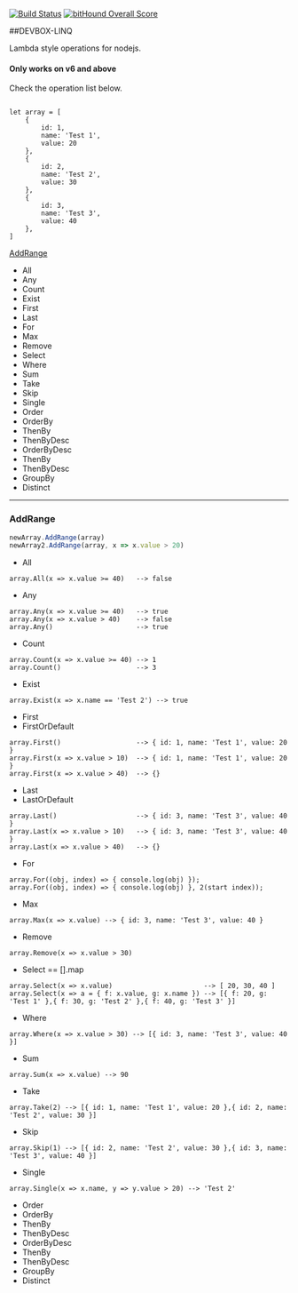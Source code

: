 
[![Build Status](https://travis-ci.org/rafael-pinho/LinqJs.svg?branch=master)](https://travis-ci.org/rafael-pinho/module-proxy)
[![bitHound Overall Score](https://www.bithound.io/github/GustavoMaritan/LinqJs/badges/score.svg)](https://www.bithound.io/github/GustavoMaritan/LinqJs)

##DEVBOX-LINQ

Lambda style operations for nodejs.

#### Only works on v6 and above ####

Check the operation list below.

```

let array = [
    {
        id: 1,
        name: 'Test 1',
        value: 20
    },
    {
        id: 2,
        name: 'Test 2',
        value: 30
    },
    {
        id: 3,
        name: 'Test 3',
        value: 40
    },
]

```

[AddRange](#AddRange)
- All
- Any 
- Count
- Exist
- First
- Last
- For
- Max
- Remove 
- Select
- Where 
- Sum
- Take
- Skip
- Single
- Order
- OrderBy
 - ThenBy
 - ThenByDesc
- OrderByDesc 
 - ThenBy
 - ThenByDesc
- GroupBy
- Distinct



--------------------

### AddRange
```javascript
newArray.AddRange(array)
newArray2.AddRange(array, x => x.value > 20)
```

- All
```
array.All(x => x.value >= 40)   --> false
``` 

- Any 
```
array.Any(x => x.value >= 40)   --> true
array.Any(x => x.value > 40)    --> false
array.Any()                     --> true
``` 

- Count
```
array.Count(x => x.value >= 40) --> 1
array.Count()                   --> 3
``` 

- Exist
```
array.Exist(x => x.name == 'Test 2') --> true
``` 

- First
- FirstOrDefault 
```
array.First()                   --> { id: 1, name: 'Test 1', value: 20 }
array.First(x => x.value > 10)  --> { id: 1, name: 'Test 1', value: 20 }
array.First(x => x.value > 40)  --> {}

``` 

- Last
- LastOrDefault
```
array.Last()                    --> { id: 3, name: 'Test 3', value: 40 }
array.Last(x => x.value > 10)   --> { id: 3, name: 'Test 3', value: 40 }
array.Last(x => x.value > 40)   --> {}

``` 

- For
```
array.For((obj, index) => { console.log(obj) });
array.For((obj, index) => { console.log(obj) }, 2(start index));
``` 

- Max
```
array.Max(x => x.value) --> { id: 3, name: 'Test 3', value: 40 }
``` 

- Remove 
```
array.Remove(x => x.value > 30)
``` 

- Select == [].map
```
array.Select(x => x.value)                       --> [ 20, 30, 40 ]
array.Select(x => a = { f: x.value, g: x.name }) --> [{ f: 20, g: 'Test 1' },{ f: 30, g: 'Test 2' },{ f: 40, g: 'Test 3' }]
``` 
- Where 
```
array.Where(x => x.value > 30) --> [{ id: 3, name: 'Test 3', value: 40 }]
```

- Sum
```
array.Sum(x => x.value) --> 90
```
- Take
```
array.Take(2) --> [{ id: 1, name: 'Test 1', value: 20 },{ id: 2, name: 'Test 2', value: 30 }]
```

- Skip
```
array.Skip(1) --> [{ id: 2, name: 'Test 2', value: 30 },{ id: 3, name: 'Test 3', value: 40 }]
```

- Single
```
array.Single(x => x.name, y => y.value > 20) --> 'Test 2'
```

- Order
- OrderBy
 - ThenBy
 - ThenByDesc
- OrderByDesc 
 - ThenBy
 - ThenByDesc
- GroupBy
- Distinct

